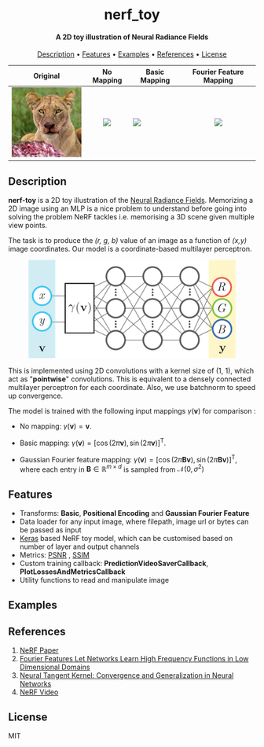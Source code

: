 <h1 align="center">
  <br>
  nerf_toy
  <br>
</h1>

<h4 align="center">A 2D toy illustration of Neural Radiance Fields</h4>


<p align="center">
  <a href="#description">Description</a> •
  <a href="#features">Features</a> •
  <a href="#examples">Examples</a> •
  <a href="#references">References</a> •
  <a href="#license">License</a>
</p>


<div align="center">

|                                                Original                                                |                                                 No Mapping                                                 | Basic Mapping                                                                                                |                                          Fourier Feature Mapping                                           |
|:------------------------------------------------------------------------------------------------------:|:----------------------------------------------------------------------------------------------------------:|--------------------------------------------------------------------------------------------------------------|:----------------------------------------------------------------------------------------------------------:|
| <img src="https://raw.githubusercontent.com/shubhamwagh/nerf-toy/main/data/lion_face.jpg" width="175"> | <img src="https://raw.githubusercontent.com/shubhamwagh/nerf-toy/main/misc/raw_lion_face.gif" width="175"> | <img src="https://raw.githubusercontent.com/shubhamwagh/nerf-toy/main/misc/basic_lion_face.gif" width="175"> | <img src="https://raw.githubusercontent.com/shubhamwagh/nerf-toy/main/misc/rff_lion_face.gif" width="175"> |

</div>

## Description

**nerf-toy** is a 2D toy illustration of the [Neural Radiance Fields](http://www.matthewtancik.com/nerf). Memorizing a
2D image using an MLP is a nice problem to understand before going into solving the problem
NeRF tackles i.e. memorising a 3D scene given multiple view points.

The task is to produce the _(r, g, b)_ value of an image as a
function of _(x,y)_ image coordinates. Our model is a coordinate-based multilayer perceptron.

<p align="center">
    <img src="https://raw.githubusercontent.com/shubhamwagh/nerf-toy/main/data/network_diagram.png" height="200">
</p>

This is implemented using 2D convolutions with a kernel size of (1, 1), which act as "**pointwise**" convolutions. This
is equivalent to a densely connected multilayer perceptron for each coordinate.
Also, we use batchnorm to speed up convergence.

The model is trained with the following input mappings $\gamma (\mathbf{v})$ for comparison :

- No mapping: $\gamma(\mathbf{v})= \mathbf{v}$.

- Basic mapping: $\gamma(\mathbf{v})=\left[ \cos(2 \pi \mathbf{v}),\sin(2 \pi \mathbf{v}) \right]^\mathrm{T}$.

<!-- - Positional encoding: $\gamma(\mathbf{v})=\left[ \ldots, \cos(2 \pi \sigma^{j/m} \mathbf{v}),\sin(2 \pi \sigma^{j/m} \mathbf{v}), \ldots \right]^\mathrm{T}$ for $j = 0, \ldots, m-1$.  -->

- Gaussian Fourier feature mapping: $\gamma(\mathbf{v})=\left[ \cos(2 \pi \mathbf B \mathbf{v}), \sin(2 \pi \mathbf B \mathbf{v}) \right]^\mathrm{T}$,
  where each entry in $\mathbf B \in \mathbb R^{m \times d}$ is sampled from $\mathcal N(0,\sigma^2)$

## Features
- Transforms: **Basic**, **Positional Encoding** and **Gaussian Fourier Feature**
- Data loader for any input image, where filepath, image url or bytes can be passed as input
- [Keras](https://keras.io) based NeRF toy model, which can be customised based on number of layer and output channels
- Metrics: [PSNR](https://en.wikipedia.org/wiki/Peak_signal-to-noise_ratio)
  , [SSIM](https://en.wikipedia.org/wiki/Structural_similarity)
- Custom training callback: **PredictionVideoSaverCallback**, **PlotLossesAndMetricsCallback**
- Utility functions to read and manipulate image

## Examples


## References

1. [NeRF Paper](https://arxiv.org/abs/2003.08934)
2. [Fourier Features Let Networks Learn High Frequency Functions in Low Dimensional Domains](https://arxiv.org/abs/2006.10739)
3. [Neural Tangent Kernel: Convergence and Generalization in Neural Networks](https://arxiv.org/abs/1806.07572)
4. [NeRF Video](https://www.youtube.com/watch?v=nRyOzHpcr4Q&t=1706s)

## License

MIT